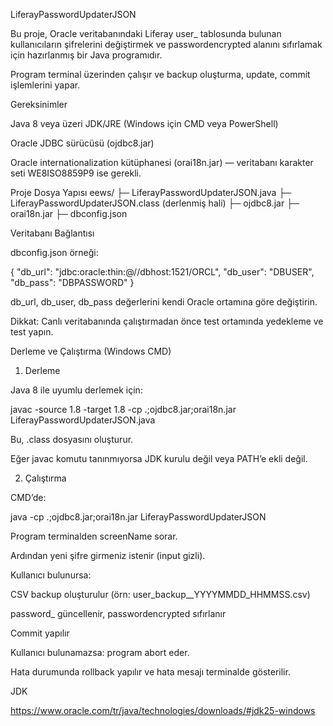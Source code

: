 LiferayPasswordUpdaterJSON

Bu proje, Oracle veritabanındaki Liferay user_ tablosunda bulunan kullanıcıların şifrelerini değiştirmek ve passwordencrypted alanını sıfırlamak için hazırlanmış bir Java programıdır.

Program terminal üzerinden çalışır ve backup oluşturma, update, commit işlemlerini yapar.

Gereksinimler

Java 8 veya üzeri JDK/JRE (Windows için CMD veya PowerShell)

Oracle JDBC sürücüsü (ojdbc8.jar)

Oracle internationalization kütüphanesi (orai18n.jar) — veritabanı karakter seti WE8ISO8859P9 ise gerekli.

Proje Dosya Yapısı
eews/
 ├─ LiferayPasswordUpdaterJSON.java
 ├─ LiferayPasswordUpdaterJSON.class   (derlenmiş hali)
 ├─ ojdbc8.jar
 ├─ orai18n.jar
 ├─ dbconfig.json

Veritabanı Bağlantısı

dbconfig.json örneği:

{
  "db_url": "jdbc:oracle:thin:@//dbhost:1521/ORCL",
  "db_user": "DBUSER",
  "db_pass": "DBPASSWORD"
}


db_url, db_user, db_pass değerlerini kendi Oracle ortamına göre değiştirin.

Dikkat: Canlı veritabanında çalıştırmadan önce test ortamında yedekleme ve test yapın.

Derleme ve Çalıştırma (Windows CMD)
1. Derleme

Java 8 ile uyumlu derlemek için:

javac -source 1.8 -target 1.8 -cp .;ojdbc8.jar;orai18n.jar LiferayPasswordUpdaterJSON.java


Bu, .class dosyasını oluşturur.

Eğer javac komutu tanınmıyorsa JDK kurulu değil veya PATH’e ekli değil.

2. Çalıştırma

CMD’de:

java -cp .;ojdbc8.jar;orai18n.jar LiferayPasswordUpdaterJSON


Program terminalden screenName sorar.

Ardından yeni şifre girmeniz istenir (input gizli).

Kullanıcı bulunursa:

CSV backup oluşturulur (örn: user_backup_<screenName>_YYYYMMDD_HHMMSS.csv)

password_ güncellenir, passwordencrypted sıfırlanır

Commit yapılır

Kullanıcı bulunamazsa: program abort eder.

Hata durumunda rollback yapılır ve hata mesajı terminalde gösterilir.


JDK

https://www.oracle.com/tr/java/technologies/downloads/#jdk25-windows
